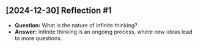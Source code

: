 ## [2024-12-30] Reflection #1
- **Question:** What is the nature of infinite thinking?
- **Answer:** Infinite thinking is an ongoing process, where new ideas lead to more questions.
